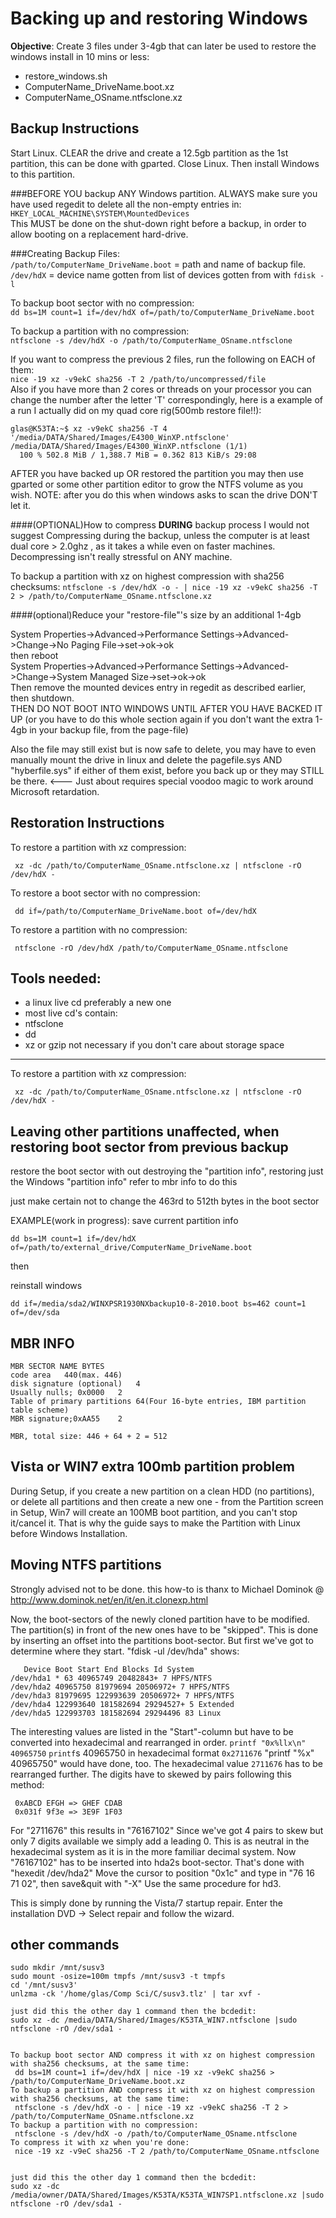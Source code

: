 Backing up and restoring Windows
================================
**Objective**: Create 3 files under 3-4gb that can later be used to restore the windows install in 10 mins or less:

 - restore_windows.sh
 - ComputerName_DriveName.boot.xz
 - ComputerName_OSname.ntfsclone.xz

Backup Instructions
-------------------
Start Linux. CLEAR the drive and create a 12.5gb partition as the 1st partition, this can be done with gparted. Close Linux. Then install Windows to this partition.

###BEFORE YOU backup ANY Windows partition.
ALWAYS make sure you have used regedit to delete all the non-empty entries in:  
`HKEY_LOCAL_MACHINE\SYSTEM\MountedDevices`  
This MUST be done on the shut-down right before a backup, in order to allow booting on a replacement hard-drive.

###Creating Backup Files:  
`/path/to/ComputerName_DriveName.boot` = path and name of backup file.  
`/dev/hdX` = device name gotten from list of devices gotten from with `fdisk -l`

To backup boot sector with no compression:  
`dd bs=1M count=1 if=/dev/hdX of=/path/to/ComputerName_DriveName.boot`  

To backup a partition with no compression:  
`ntfsclone -s /dev/hdX -o /path/to/ComputerName_OSname.ntfsclone`  

If you want to compress the previous 2 files, run the following on EACH of them:  
`nice -19 xz -v9ekC sha256 -T 2 /path/to/uncompressed/file`  
Also if you have more than 2 cores or threads on your processor you can change the number after the letter 'T' correspondingly, here is a example of a run I actually did on my quad core rig(500mb restore file!!):

    glas@K53TA:~$ xz -v9ekC sha256 -T 4 '/media/DATA/Shared/Images/E4300_WinXP.ntfsclone'
    /media/DATA/Shared/Images/E4300_WinXP.ntfsclone (1/1)
      100 % 502.8 MiB / 1,388.7 MiB = 0.362 813 KiB/s 29:08             

AFTER you have backed up OR restored the partition you may then use gparted or some other partition editor to grow the NTFS volume as you wish.
NOTE: after you do this when windows asks to scan the drive DON'T let it.

####(OPTIONAL)How to compress **DURING** backup process
I would not suggest Compressing during the backup, unless the computer is at least dual core > 2.0ghz , as it takes a while even on faster machines. Decompressing isn't really stressful on ANY machine.

To backup a partition with xz on highest compression with sha256 checksums:
`ntfsclone -s /dev/hdX -o - | nice -19 xz -v9ekC sha256 -T 2 > /path/to/ComputerName_OSname.ntfsclone.xz`

####(optional)Reduce your "restore-file"'s size by an additional 1-4gb

System Properties->Advanced->Performance Settings->Advanced->Change->No Paging File->set->ok->ok  
then reboot  
System Properties->Advanced->Performance Settings->Advanced->Change->System Managed Size->set->ok->ok  
Then remove the mounted devices entry in regedit as described earlier, then shutdown.  
THEN DO NOT BOOT INTO WINDOWS UNTIL AFTER YOU HAVE BACKED IT UP (or you have to do this whole section again if you don't want the extra 1-4gb in your backup file, from the page-file)

Also the file may still exist but is now safe to delete, you may have to even manually mount the drive in linux and delete the pagefile.sys AND "hyberfile.sys" if either of them exist, before you back up or they may STILL be there. <--- Just about requires special voodoo magic to work around Microsoft retardation.


Restoration Instructions
------------------------
To restore a partition with xz compression:

     xz -dc /path/to/ComputerName_OSname.ntfsclone.xz | ntfsclone -rO /dev/hdX -

To restore a boot sector with no compression:

     dd if=/path/to/ComputerName_DriveName.boot of=/dev/hdX

To restore a partition with no compression:

     ntfsclone -rO /dev/hdX /path/to/ComputerName_OSname.ntfsclone


Tools needed:
-------------
 - a linux live cd preferably a new one
 - most live cd's contain:
 - ntfsclone
 - dd
 - xz or gzip not necessary if you don't care about storage space



-----------------------------------------------
To restore a partition with xz compression:

     xz -dc /path/to/ComputerName_OSname.ntfsclone.xz | ntfsclone -rO /dev/hdX -

Leaving other partitions unaffected, when restoring boot sector from previous backup
------------------------------------------------------------------------------------
restore the boot sector with out destroying the "partition info", restoring just the Windows "partition info"
refer to mbr info to do this

just make certain not to change the 463rd to 512th bytes in the boot sector

EXAMPLE(work in progress):
save current partition info

    dd bs=1M count=1 if=/dev/hdX of=/path/to/external_drive/ComputerName_DriveName.boot

then

reinstall windows 

    dd if=/media/sda2/WINXPSR1930NXbackup10-8-2010.boot bs=462 count=1 of=/dev/sda

MBR INFO
--------

    MBR SECTOR NAME	BYTES
    code area	440(max. 446)
    disk signature (optional)	4
    Usually nulls; 0x0000	2
    Table of primary partitions	64(Four 16-byte entries, IBM partition table scheme)
    MBR signature;0xAA55	2
    
    MBR, total size: 446 + 64 + 2 =	512

Vista or WIN7 extra 100mb partition problem
-------------------------------------------
During Setup, if you create a new partition on a clean HDD (no partitions), or delete all partitions and then create a new one - from the Partition screen in Setup, Win7 will create an 100MB boot partition, and you can't stop it/cancel it. That is why the guide says to make the Partition with Linux before Windows Installation.

Moving NTFS partitions
----------------------
Strongly advised not to be done. this how-to is thanx to Michael Dominok @ http://www.dominok.net/en/it/en.it.clonexp.html

Now, the boot-sectors of the newly cloned partition have to be modified. The partition(s) in front of the new ones have to be "skipped". This is done by inserting an offset into the partitions boot-sector. But first we've got to determine where they start. "fdisk -ul /dev/hda" shows:

       Device Boot Start End Blocks Id System
    /dev/hda1 * 63 40965749 20482843+ 7 HPFS/NTFS
    /dev/hda2 40965750 81979694 20506972+ 7 HPFS/NTFS
    /dev/hda3 81979695 122993639 20506972+ 7 HPFS/NTFS
    /dev/hda4 122993640 181582694 29294527+ 5 Extended
    /dev/hda5 122993703 181582694 29294496 83 Linux

The interesting values are listed in the "Start"-column but have to be converted into hexadecimal and rearranged in order. `printf "0x%llx\n" 40965750` `printf`s 40965750 in hexadecimal format `0x2711676`
"printf "%x" 40965750" would have done, too.
The hexadecimal value `2711676` has to be rearranged further. The digits have to skewed by pairs following this method:

     0xABCD EFGH => GHEF CDAB
     0x031f 9f3e => 3E9F 1F03

For "2711676" this results in "76167102"
Since we've got 4 pairs to skew but only 7 digits available we simply add a leading 0. This is as neutral in the hexadecimal system as it is in the more familiar decimal system.
Now "76167102" has to be inserted into hda2s boot-sector. That's done with "hexedit /dev/hda2"
Move the cursor to position "0x1c" and type in "76 16 71 02", then save&quit with "<STRG>-X"
Use the same procedure for hd3. 

This is simply done by running the Vista/7 startup repair.
Enter the installation DVD -> Select repair and follow the wizard.

other commands
--------------

    sudo mkdir /mnt/susv3
    sudo mount -osize=100m tmpfs /mnt/susv3 -t tmpfs
    cd '/mnt/susv3' 
    unlzma -ck '/home/glas/Comp Sci/C/susv3.tlz' | tar xvf -
    
    just did this the other day 1 command then the bcdedit:
    sudo xz -dc /media/DATA/Shared/Images/K53TA_WIN7.ntfsclone |sudo ntfsclone -rO /dev/sda1 -
    
    
    To backup boot sector AND compress it with xz on highest compression with sha256 checksums, at the same time:
     dd bs=1M count=1 if=/dev/hdX | nice -19 xz -v9ekC sha256 > /path/to/ComputerName_DriveName.boot.xz
    To backup a partition AND compress it with xz on highest compression with sha256 checksums, at the same time:
     ntfsclone -s /dev/hdX -o - | nice -19 xz -v9ekC sha256 -T 2 > /path/to/ComputerName_OSname.ntfsclone.xz
    To backup a partition with no compression:
     ntfsclone -s /dev/hdX -o /path/to/ComputerName_OSname.ntfsclone
    To compress it with xz when you're done:
     nice -19 xz -v9eC sha256 -T 2 /path/to/ComputerName_OSname.ntfsclone
    
    
    just did this the other day 1 command then the bcdedit:
    sudo xz -dc /media/owner/DATA/Shared/Images/K53TA/K53TA_WIN7SP1.ntfsclone.xz |sudo ntfsclone -rO /dev/sda1 -



